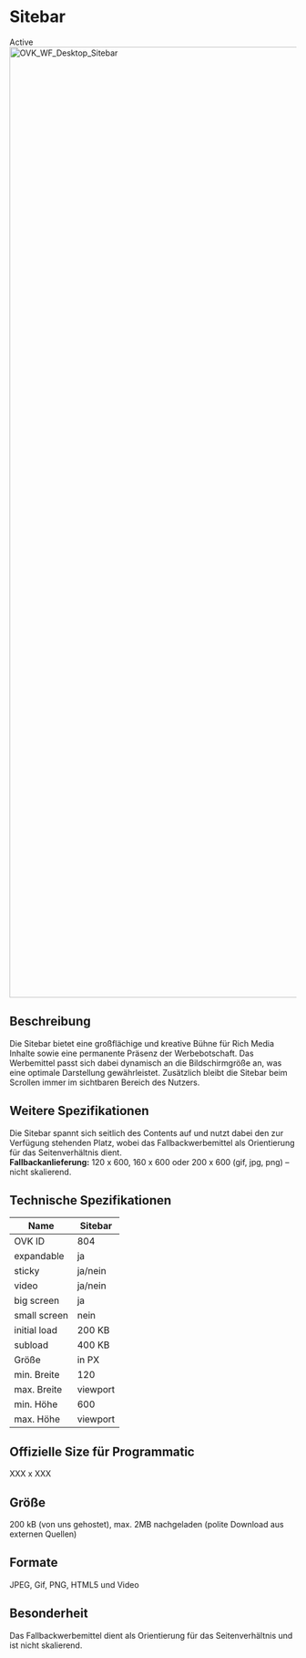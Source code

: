 # Sitebar
<span class="badge badge--success">Active</span>
<img width="2500" height="1667" alt="OVK_WF_Desktop_Sitebar" src="https://github.com/user-attachments/assets/079bf55e-b9d3-4d27-b217-3adb59bbfe2e" />


## Beschreibung
Die Sitebar bietet eine großflächige und kreative Bühne für Rich Media Inhalte sowie eine permanente Präsenz der Werbebotschaft. Das Werbemittel passt sich dabei dynamisch an die Bildschirmgröße an, was eine optimale Darstellung gewährleistet. Zusätzlich bleibt die Sitebar beim Scrollen immer im sichtbaren Bereich des Nutzers.

## Weitere Spezifikationen
Die Sitebar spannt sich seitlich des Contents auf und nutzt dabei den zur Verfügung stehenden Platz, wobei das Fallbackwerbemittel als Orientierung für das Seitenverhältnis dient.  
**Fallbackanlieferung:** 120 x 600, 160 x 600 oder 200 x 600 (gif, jpg, png) – nicht skalierend.

## Technische Spezifikationen

| Name           | Sitebar      |
|----------------|--------------|
| OVK ID         | 804          |
| expandable     | ja           |
| sticky         | ja/nein      |
| video          | ja/nein      |
| big screen     | ja           |
| small screen   | nein         |
| initial load   | 200 KB       |
| subload        | 400 KB       |
| Größe          | in PX        |
| min. Breite    | 120           |
| max. Breite    | viewport     |
| min. Höhe      | 600            |
| max. Höhe      | viewport     |

## Offizielle Size für Programmatic
XXX x XXX

## Größe
200 kB (von uns gehostet), max. 2MB nachgeladen (polite Download aus externen Quellen)

## Formate
JPEG, Gif, PNG, HTML5 und Video

## Besonderheit
Das Fallbackwerbemittel dient als Orientierung für das Seitenverhältnis und ist nicht skalierend.
